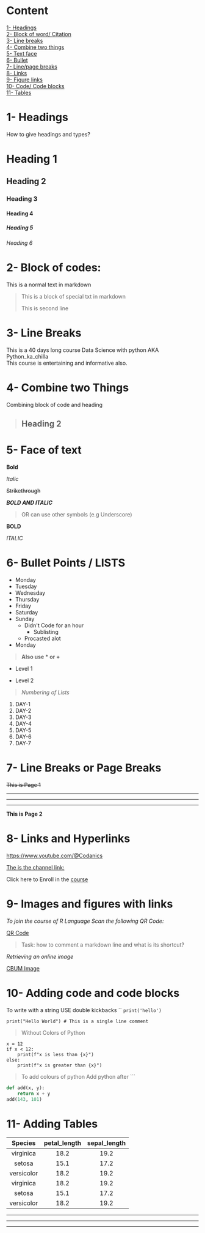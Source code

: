 # Content

[1- Headings](#heading-1)\
[2- Block of word/ Citation](#2--block-of-codes)\
[3- Line breaks](#3--line-breaks)\
[4- Combine two things](#4--combine-two-things)\
[5- Text face](#5--face-of-text)\
[6- Bullet](#6--bullet-points--lists)\
[7- Line/page breaks](#7--line-breaks-or-page-breaks)\
[8- Links](#8--links-and-hyperlinks)\
[9- Figure links](#9--images-and-figures-with-links)\
[10- Code/ Code blocks](#10--adding-code-and-code-blocks)\
[11- Tables](#11--adding-tables)


# 1- Headings

How to give headings and types?
# Heading 1
## Heading 2
### Heading 3
#### Heading 4
##### Heading 5
###### Heading 6

# 2- Block of codes:
This is a normal text in markdown

> This is a block of special txt in markdown
>
> This is second line

# 3- Line Breaks 
This is a 40 days long course Data Science with python AKA
Python_ka_chilla\
This course is entertaining and informative also.

# 4- Combine two Things

Combining block of code and heading

> ## Heading 2 

# 5- Face of text

**Bold**

*Italic*

~~Strikethrough~~

***BOLD AND ITALIC***

> OR can use other symbols (e.g Underscore)

__BOLD__

_ITALIC_

# 6- Bullet Points / LISTS

- Monday 
- Tuesday
- Wednesday
- Thursday
- Friday
- Saturday
- Sunday
    - Didn't Code for an hour
      - Sublisting 
    - Procasted alot
- Monday
  
> __Also use * or +__
* Level 1
+ Level 2
  

> *Numbering of Lists*

1. DAY-1 
2. DAY-2 
3. DAY-3 
4. DAY-4 
5. DAY-5 
6. DAY-6
7. DAY-7 

# 7- Line Breaks or Page Breaks
~~This is Page 1~~

---
___

***

**This is Page 2**

# 8- Links and Hyperlinks

<https://www.youtube.com/@Codanics>


[The is the channel link:](https://www.youtube.com/@Codanics)

[codanics website]: www.codanics.com

Click here to Enroll in the [course][codanics website]


# 9- Images and figures with links

*To join the course of R Language Scan the following QR Code:* 


[QR Code](qrcode.png)


<!-- CBUM -->

> Task: how to comment a markdown line and what is its shortcut?

*Retrieving an online image*

[CBUM Image](https://th.bing.com/th/id/R.79a7da7eecb781c0ed95a8ec6cc67ce3?rik=ZdlvkUg20Ii6Kg&pid=ImgRaw&r=0)

# 10- Adding code and code blocks
To write with a string USE double kickbacks `` `print('hello')`

`print("Hello World") # This is a single line comment`

> Without Colors of Python
```
x = 12
if x < 12:
    print(f"x is less than {x}")
else:
    print(f"x is greater than {x}")
```

> To add colours of python Add python after ```

```python
def add(x, y):
    return x + y
add(143, 101)
```

#  11-  Adding Tables

|  Species  | petal_length |  sepal_length  |
| :------:  |  :------:    |  :------------:|
| virginica |  18.2        |  19.2          |
| setosa    |  15.1        |  17.2          |
| versicolor|  18.2        |  19.2          |
| virginica |  18.2        |  19.2          |
| setosa    |  15.1        |  17.2          |
| versicolor|  18.2        |  19.2          |


---
---
---

